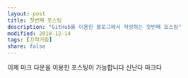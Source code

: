 ```yaml
---
layout: post
title: 첫번째 포스팅
description: "GitHub를 이용한 블로그에서 작성하는 첫번째 포스팅"
modified: 2018-12-14
tags: [끄적거림]
share: false
---
```


이제 마크 다운을 이용한 포스팅이 가능합니다
신난다 마크다